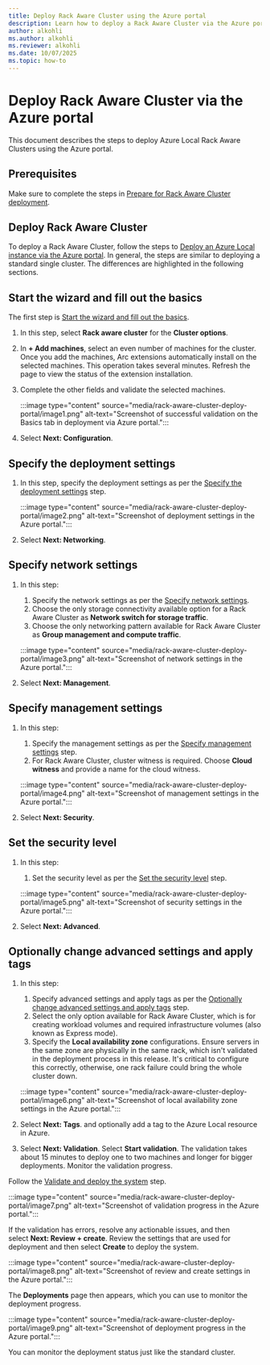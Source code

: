 ```yaml
---
title: Deploy Rack Aware Cluster using the Azure portal
description: Learn how to deploy a Rack Aware Cluster via the Azure portal with step-by-step guidance, including configuration, networking, and validation processes.
author: alkohli
ms.author: alkohli
ms.reviewer: alkohli
ms.date: 10/07/2025
ms.topic: how-to
---
```


# Deploy Rack Aware Cluster via the Azure portal

This document describes the steps to deploy Azure Local Rack Aware Clusters using the Azure portal.

## Prerequisites

Make sure to complete the steps in [Prepare for Rack Aware Cluster deployment](./rack-aware-cluster-deploy-prep.md).

## Deploy Rack Aware Cluster

To deploy a Rack Aware Cluster, follow the steps to [Deploy an Azure Local instance via the Azure portal](./deploy-via-portal.md). In general, the steps are similar to deploying a standard single cluster. The differences are highlighted in the following sections.

## Start the wizard and fill out the basics

The first step is [Start the wizard and fill out the basics](./deploy-via-portal.md#start-the-wizard-and-fill-out-the-basics).

1. In this step, select **Rack aware cluster** for the **Cluster options**.

1. In **+ Add machines**, select an even number of machines for the cluster. Once you add the machines, Arc extensions automatically install on the selected machines. This operation takes several minutes. Refresh the page to view the status of the extension installation.

1. Complete the other fields and validate the selected machines.

    :::image type="content" source="media/rack-aware-cluster-deploy-portal/image1.png" alt-text="Screenshot of successful validation on the Basics tab in deployment via Azure portal.":::

1. Select **Next: Configuration**.

## Specify the deployment settings

1. In this step, specify the deployment settings as per the [Specify the deployment settings](./deploy-via-portal.md#specify-the-deployment-settings) step.

    :::image type="content" source="media/rack-aware-cluster-deploy-portal/image2.png" alt-text="Screenshot of deployment settings in the Azure portal.":::

1. Select **Next: Networking**.

## Specify network settings

1. In this step:
    1. Specify the network settings as per the [Specify network settings](./deploy-via-portal.md#specify-network-settings).
    1. Choose the only storage connectivity available option for a Rack Aware Cluster as **Network switch for storage traffic**.
    1. Choose the only networking pattern available for Rack Aware Cluster as **Group management and compute traffic**.

    :::image type="content" source="media/rack-aware-cluster-deploy-portal/image3.png" alt-text="Screenshot of network settings in the Azure portal.":::

1. Select **Next: Management**.


## Specify management settings

1. In this step: 
    1. Specify the management settings as per the [Specify management settings](./deploy-via-portal.md#specify-management-settings) step.
    1. For Rack Aware Cluster, cluster witness is required. Choose **Cloud witness** and provide a name for the cloud witness.

    :::image type="content" source="media/rack-aware-cluster-deploy-portal/image4.png" alt-text="Screenshot of management settings in the Azure portal.":::

1. Select **Next: Security**.

## Set the security level

1. In this step:
    1. Set the security level as per the [Set the security level](./deploy-via-portal.md#set-the-security-level) step.

    :::image type="content" source="media/rack-aware-cluster-deploy-portal/image5.png" alt-text="Screenshot of security settings in the Azure portal.":::

1. Select **Next: Advanced**.

## Optionally change advanced settings and apply tags

1. In this step:
    1. Specify advanced settings and apply tags as per the [Optionally change advanced settings and apply tags](./deploy-via-portal.md#optionally-change-advanced-settings-and-apply-tags) step.
    1. Select the only option available for Rack Aware Cluster, which is for creating workload volumes and required infrastructure volumes (also known as Express mode).
    1. Specify the **Local availability zone** configurations. Ensure servers in the same zone are physically in the same rack, which isn't validated in the deployment process in this release. It's critical to configure this correctly, otherwise, one rack failure could bring the whole cluster down.

    :::image type="content" source="media/rack-aware-cluster-deploy-portal/image6.png" alt-text="Screenshot of local availability zone settings in the Azure portal.":::

1. Select **Next: Tags**. and optionally add a tag to the Azure Local
resource in Azure.

1. Select **Next: Validation**. Select **Start validation**. The validation takes about 15 minutes to deploy one to two machines and longer for bigger deployments. Monitor the validation progress.

Follow the [Validate and deploy the system](./deploy-via-portal.md#validate-and-deploy-the-system) step.

:::image type="content" source="media/rack-aware-cluster-deploy-portal/image7.png" alt-text="Screenshot of validation progress in the Azure portal.":::

If the validation has errors, resolve any actionable issues, and then
select **Next: Review + create**. Review the settings that are used for deployment and then select **Create** to deploy the system.

:::image type="content" source="media/rack-aware-cluster-deploy-portal/image8.png" alt-text="Screenshot of review and create settings in the Azure portal.":::

The **Deployments** page then appears, which you can use to monitor the
deployment progress.

:::image type="content" source="media/rack-aware-cluster-deploy-portal/image9.png" alt-text="Screenshot of deployment progress in the Azure portal.":::

You can monitor the deployment status just like the standard cluster.
